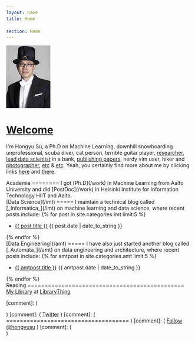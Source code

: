 ```yaml
---
layout: name
title: Home

section: Home
---
```


<img class='inset right' src='/images/hongyu_su.jpg' title='Hongyu Su' alt='Doctoral promotion photo of Hongyu Su' width='120px' />

[Welcome]()
=======

I'm Hongyu Su,
a Ph.D on Machine Learning,
downhill snowboarding unprofessional,
scuba diver,
cat person,
terrible guitar player,
[researcher](/work/),
[lead data scientist](http://mbmlbook.com/index.html) in a bank,
[publishing papers](/work/pubs/),
nerdy vim user,
hiker and [photographer][flickr],
[etc](/work/) & [etc](/imt/).
Yeah, you certainly find more about me by clicking links [here](/work) and [there](/imt).  

[flickr]: https://www.flickr.com/photos/123885344@N02/

<div class="section" markdown="1">
Academia
========
I got [Ph.D](/work) in Machine Learning from Aalto University and did [PostDoc](/work) in Helsinki Institute for Information Technology HIIT and Aalto.
</div>

<div class="section" markdown="1">
[Data Science](/imt)
=====
I maintain a technical blog called [_Informatica_](/imt) on machine learning and data science, where recent posts include:
{% for post in site.categories.imt limit:5 %}
<ul class="compact recent">
<li>
	<a href="{{ post.url }}" title="{{ post.excerpt }}">{{ post.title }}</a>
	<span class="date">{{ post.date | date_to_string }}</span> 
</li>
</ul>
{% endfor %}
</div>

<div class="section" markdown="1">
[Data Engineering](/amt)
=====
I have also just started another blog called [_Automata_](/amt) on data engineering and architecture, where recent posts include:
{% for amtpost in site.categories.amt limit:5 %}
<ul class="compact recent">
<li>
	<a href="{{ amtpost.url }}" title="{{ amtpost.excerpt }}">{{ amtpost.title }}</a>
	<span class="date">{{ amtpost.date | date_to_string }}</span> 
</li>
</ul>
{% endfor %}
</div>


<div class="section" markdown="1">
Reading
==============================================
<div id="w0f1b0d7d00e37043ea087e441ab7777f"></div><script type="text/javascript" charset="UTF-8" src="https://www.librarything.com/widget_get.php?userid=Hongyu.Su&theID=w0f1b0d7d00e37043ea087e441ab7777f"></script><noscript><a href="http://www.librarything.com/profile/Hongyu.Su">My Library</a> at <a href="http://www.librarything.com">LibraryThing</a></noscript>
</div>

[comment]: ( <div class="section" markdown="1"> )
[comment]: ( [Twitter](http://twitter.com/hongyusu) )
[comment]: ( ==================================== )
[comment]: ( <a href="https://twitter.com/hongyusu" class="twitter-follow-button" data-show-count="false">Follow @hongyusu</a><script async src="//platform.twitter.com/widgets.js" charset="utf-8"></script> )
[comment]: ( </div> )



